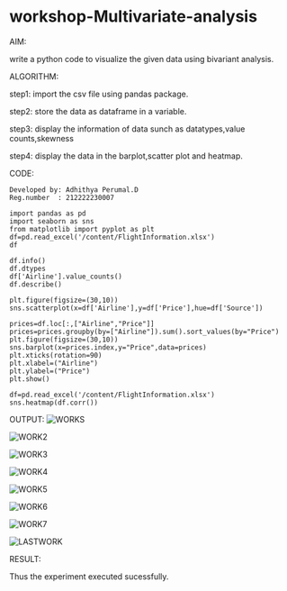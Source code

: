 # workshop-Multivariate-analysis

AIM:

write a python code to visualize the given data using bivariant analysis.

ALGORITHM:

step1:
import the csv file using pandas package.

step2:
store the data as dataframe in a variable.

step3:
display the information of data sunch as datatypes,value counts,skewness

step4:
display the data in the barplot,scatter plot and heatmap.

CODE:
```
Developed by: Adhithya Perumal.D
Reg.number  : 212222230007

import pandas as pd
import seaborn as sns
from matplotlib import pyplot as plt
df=pd.read_excel('/content/FlightInformation.xlsx')
df
```
```
df.info()
df.dtypes
df['Airline'].value_counts()
df.describe()
```
```
plt.figure(figsize=(30,10))
sns.scatterplot(x=df['Airline'],y=df['Price'],hue=df['Source'])
```
```
prices=df.loc[:,["Airline","Price"]]
prices=prices.groupby(by=["Airline"]).sum().sort_values(by="Price")
plt.figure(figsize=(30,10))
sns.barplot(x=prices.index,y="Price",data=prices)
plt.xticks(rotation=90)
plt.xlabel=("Airline")
plt.ylabel=("Price")
plt.show()
```
```
df=pd.read_excel('/content/FlightInformation.xlsx')
sns.heatmap(df.corr())
```

OUTPUT:
![WORKS](https://user-images.githubusercontent.com/118707079/230082014-910d6282-d2b8-4319-8727-3837d764ddf9.png)

![WORK2](https://user-images.githubusercontent.com/118707079/230082410-11eed3a2-7553-475b-9b46-dc173d8c9b32.png)

![WORK3](https://user-images.githubusercontent.com/118707079/230082426-403c1ad4-ebcd-4d96-99b1-92313895c2e3.png)

![WORK4](https://user-images.githubusercontent.com/118707079/230082440-9a7576b9-aa7f-42fd-ab1e-65d0176f6fc7.png)

![WORK5](https://user-images.githubusercontent.com/118707079/230082470-f8492001-a47f-4825-844b-41274e447a02.png)

![WORK6](https://user-images.githubusercontent.com/118707079/230082486-ea64e94d-a34a-46a1-8b32-38578e21fcbe.png)

![WORK7](https://user-images.githubusercontent.com/118707079/230082505-6298eb33-ae12-4acd-9601-0027f6f48486.png)

![LASTWORK](https://user-images.githubusercontent.com/118707079/230082530-e57711bf-525c-41a9-9f2b-3fb95808a678.png)

RESULT:

Thus the experiment executed sucessfully.


